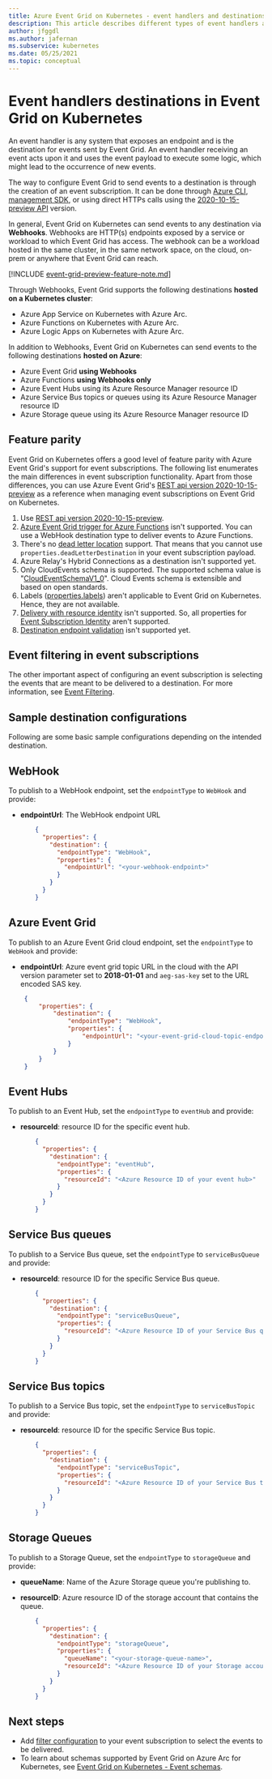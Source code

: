 ```yaml
---
title: Azure Event Grid on Kubernetes - event handlers and destinations
description: This article describes different types of event handlers and destinations supported by Event Grid on Kubernetes
author: jfggdl
ms.author: jafernan
ms.subservice: kubernetes
ms.date: 05/25/2021
ms.topic: conceptual
---
```


# Event handlers destinations in Event Grid on Kubernetes
An event handler is any system that exposes an endpoint and is the destination for events sent by Event Grid. An event handler receiving an event acts upon it and uses the event payload to execute some logic, which might lead to the occurrence of new events.

The way to configure Event Grid to send events to a destination is through the creation of an event subscription. It can be done through [Azure CLI](/cli/azure/eventgrid/event-subscription#az_eventgrid_event_subscription_create), [management SDK](../sdk-overview.md#management-sdks), or using direct HTTPs calls using the [2020-10-15-preview API](/rest/api/eventgrid/controlplane-version2021-06-01-preview/event-subscriptions/create-or-update) version.

In general, Event Grid on Kubernetes can send events to any destination via **Webhooks**. Webhooks are HTTP(s) endpoints exposed by a service or workload to which Event Grid has access. The webhook can be a workload hosted in the same cluster, in the same network space, on the cloud, on-prem or anywhere that Event Grid can reach. 

[!INCLUDE [event-grid-preview-feature-note.md](../includes/event-grid-preview-feature-note.md)]

Through Webhooks, Event Grid supports the following destinations **hosted on a Kubernetes cluster**:

* Azure App Service on Kubernetes with Azure Arc. 
* Azure Functions on Kubernetes with Azure Arc. 
* Azure Logic Apps on Kubernetes with Azure Arc.

In addition to Webhooks, Event Grid on Kubernetes can send events to the following destinations **hosted on Azure**:

- Azure Event Grid **using Webhooks**
- Azure Functions **using Webhooks only**
- Azure Event Hubs using its Azure Resource Manager resource ID
- Azure Service Bus topics or queues using its Azure Resource Manager resource ID
- Azure Storage queue using its Azure Resource Manager resource ID



## Feature parity
Event Grid on Kubernetes offers a good level of feature parity with Azure Event Grid's support for event subscriptions. The following list enumerates the main differences in event subscription functionality. Apart from those differences, you can use Azure Event Grid's [REST api version 2020-10-15-preview](/rest/api/eventgrid/controlplane-version2021-06-01-preview/event-subscriptions) as a reference when managing event subscriptions on Event Grid on Kubernetes.

1. Use [REST api version 2020-10-15-preview](/rest/api/eventgrid/controlplane-version2021-06-01-preview/event-subscriptions).
2. [Azure Event Grid trigger for Azure Functions](../../azure-functions/functions-bindings-event-grid-trigger.md?tabs=csharp%2Cconsole) isn't supported. You can use a WebHook destination type to deliver events to Azure Functions.
3. There's no [dead letter location](../manage-event-delivery.md#set-dead-letter-location) support. That means that you cannot use ``properties.deadLetterDestination`` in your event subscription payload.
4. Azure Relay's Hybrid Connections as a destination isn't supported yet.
5. Only CloudEvents schema is supported. The supported schema value is "[CloudEventSchemaV1_0](/rest/api/eventgrid/controlplane-version2021-06-01-preview/event-subscriptions/create-or-update#eventdeliveryschema)". Cloud Events schema is extensible and based on open standards.  
6. Labels ([properties.labels](/rest/api/eventgrid/controlplane-version2021-06-01-preview/event-subscriptions/create-or-update#request-body)) aren't applicable to Event Grid on Kubernetes. Hence, they are not available.
7. [Delivery with resource identity](/rest/api/eventgrid/controlplane-version2021-06-01-preview/event-subscriptions/create-or-update#deliverywithresourceidentity) isn't supported. So, all properties for [Event Subscription Identity](/rest/api/eventgrid/controlplane-version2021-06-01-preview/event-subscriptions/create-or-update#eventsubscriptionidentity) aren't supported.
8. [Destination endpoint validation](../webhook-event-delivery.md#endpoint-validation-with-event-grid-events) isn't supported yet.

## Event filtering in event subscriptions
The other important aspect of configuring an event subscription is selecting the events that are meant to be delivered to a destination. For more information, see [Event Filtering](filter-events.md).

## Sample destination configurations

Following are some basic sample configurations depending on the intended destination.

## WebHook
To publish to a WebHook endpoint, set the `endpointType` to `WebHook` and provide:

* **endpointUrl**: The WebHook endpoint URL

    ```json
        {
          "properties": {
            "destination": {
              "endpointType": "WebHook",
              "properties": {
                "endpointUrl": "<your-webhook-endpoint>"
              }
            }
          }
        }
    ```

## Azure Event Grid

To publish to an Azure Event Grid cloud endpoint, set the `endpointType` to `WebHook` and provide:

* **endpointUrl**: Azure event grid topic URL in the cloud with the API version parameter set to **2018-01-01** and `aeg-sas-key` set to the URL encoded SAS key. 

   ```json
    {
    	"properties": {
    		"destination": {
    			"endpointType": "WebHook",
    			"properties": {
    				"endpointUrl": "<your-event-grid-cloud-topic-endpoint-url>?api-version=2018-01-01&aeg-sas-key=urlencoded(sas-key-value)"
    			}
    		}
    	}
    }
   ```

## Event Hubs

To publish to an Event Hub, set the `endpointType` to `eventHub` and provide:

* **resourceId**: resource ID for the specific event hub.

    ```json
        {
          "properties": {
            "destination": {
              "endpointType": "eventHub",
              "properties": {
                "resourceId": "<Azure Resource ID of your event hub>"
              }
            }
          }
        }
    ```

## Service Bus queues

To publish to a Service Bus queue, set the `endpointType` to `serviceBusQueue` and provide:

* **resourceId**: resource ID for the specific Service Bus queue.

    ```json
        {
          "properties": {
            "destination": {
              "endpointType": "serviceBusQueue",
              "properties": {
                "resourceId": "<Azure Resource ID of your Service Bus queue>"
              }
            }
          }
        }
    ```

## Service Bus topics

To publish to a Service Bus topic, set the `endpointType` to `serviceBusTopic` and provide:

* **resourceId**: resource ID for the specific Service Bus topic.

    ```json
        {
          "properties": {
            "destination": {
              "endpointType": "serviceBusTopic",
              "properties": {
                "resourceId": "<Azure Resource ID of your Service Bus topic>"
              }
            }
          }
        }
    ```

## Storage Queues

To publish to a Storage Queue, set the  `endpointType` to `storageQueue` and provide:

* **queueName**: Name of the Azure Storage queue you're publishing to.
* **resourceID**: Azure resource ID of the storage account that contains the queue.

    ```json
        {
          "properties": {
            "destination": {
              "endpointType": "storageQueue",
              "properties": {
                "queueName": "<your-storage-queue-name>",
                "resourceId": "<Azure Resource ID of your Storage account>"
              }
            }
          }
        }
    ```

## Next steps
* Add [filter configuration](filter-events.md) to your event subscription to select the events to be delivered. 
* To learn about schemas supported by Event Grid on Azure Arc for Kubernetes, see [Event Grid on Kubernetes - Event schemas](event-schemas.md).
